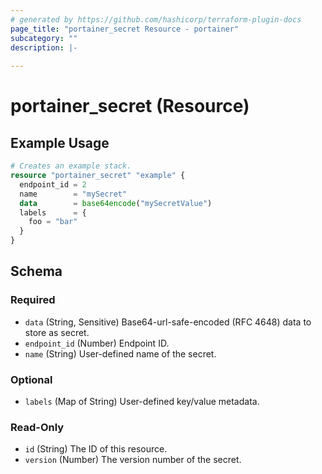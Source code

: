 ```yaml
---
# generated by https://github.com/hashicorp/terraform-plugin-docs
page_title: "portainer_secret Resource - portainer"
subcategory: ""
description: |-
  
---
```


# portainer_secret (Resource)



## Example Usage

```terraform
# Creates an example stack.
resource "portainer_secret" "example" {
  endpoint_id = 2
  name        = "mySecret"
  data        = base64encode("mySecretValue")
  labels      = {
    foo = "bar"
  }
}
```

<!-- schema generated by tfplugindocs -->
## Schema

### Required

- `data` (String, Sensitive) Base64-url-safe-encoded (RFC 4648) data to store as secret.
- `endpoint_id` (Number) Endpoint ID.
- `name` (String) User-defined name of the secret.

### Optional

- `labels` (Map of String) User-defined key/value metadata.

### Read-Only

- `id` (String) The ID of this resource.
- `version` (Number) The version number of the secret.


